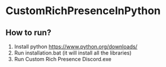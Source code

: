 # CustomRichPresenceInPython

## How to run?
1. Install python https://www.python.org/downloads/
2. Run installation.bat (it will install all the libraries)
3. Run Custom Rich Presence Discord.exe